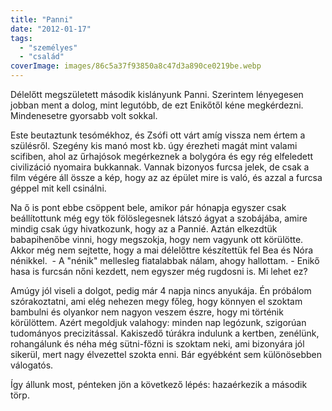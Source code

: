 ```yaml
---
title: "Panni"
date: "2012-01-17"
tags: 
  - "személyes"
  - "család"
coverImage: images/86c5a37f93850a8c47d3a890ce0219be.webp
---
```


Délelőtt megszületett második kislányunk Panni. Szerintem lényegesen jobban ment a dolog, mint legutóbb, de ezt Enikőtől kéne megkérdezni. Mindenesetre gyorsabb volt sokkal.

Este beutaztunk tesómékhoz, és Zsófi ott várt amíg vissza nem értem a szülésről. Szegény kis manó most kb. úgy érezheti magát mint valami scifiben, ahol az űrhajósok megérkeznek a bolygóra és egy rég elfeledett civilizáció nyomaira bukkannak. Vannak bizonyos furcsa jelek, de csak a film végére áll össze a kép, hogy az az épület mire is való, és azzal a furcsa géppel mit kell csinálni.

Na ő is pont ebbe csöppent bele, amikor pár hónapja egyszer csak beállítottunk még egy tök fölöslegesnek látszó ágyat a szobájába, amire mindig csak úgy hivatkozunk, hogy az a Pannié. Aztán elkezdtük babapihenőbe vinni, hogy megszokja, hogy nem vagyunk ott körülötte. Akkor még nem sejtette, hogy a mai délelőttre készítettük fel Bea és Nóra nénikkel.  - A "nénik" mellesleg fiatalabbak nálam, ahogy hallottam. - Enikő hasa is furcsán nőni kezdett, nem egyszer még rugdosni is. Mi lehet ez?

Amúgy jól viseli a dolgot, pedig már 4 napja nincs anyukája. Én próbálom szórakoztatni, ami elég nehezen megy főleg, hogy könnyen el szoktam bambulni és olyankor nem nagyon veszem észre, hogy mi történik körülöttem. Azért megoldjuk valahogy: minden nap legózunk, szigorúan tudományos precizitással. Kakiszedő túrákra indulunk a kertben, zenélünk, rohangálunk és néha még sütni-főzni is szoktam neki, ami bizonyára jól sikerül, mert nagy élvezettel szokta enni. Bár egyébként sem különösebben válogatós.

Így állunk most, pénteken jön a következő lépés: hazaérkezik a második törp.
